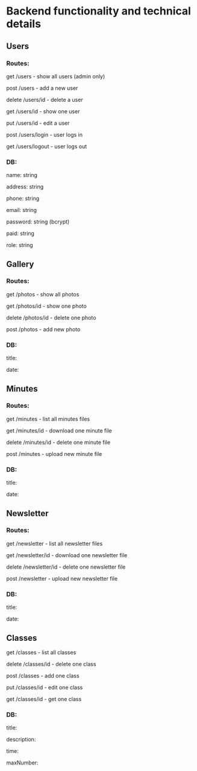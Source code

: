 # Backend functionality and technical details



## Users

### Routes:

get /users - show all users (admin only) 

post /users - add a new user

delete /users/id - delete a user

get /users/id - show one user

put /users/id - edit a user

post /users/login - user logs in

get /users/logout - user logs out

### DB:

name: string

address: string

phone: string

email: string

password: string (bcrypt)

paid: string

role: string




## Gallery

### Routes:

get /photos - show all photos

get /photos/id - show one photo

delete /photos/id - delete one photo

post /photos - add new photo

### DB:

title:

date:



## Minutes

### Routes:

get /minutes - list all minutes files

get /minutes/id - download one minute file

delete /minutes/id - delete one minute file

post /minutes - upload new minute file



### DB:

title:

date:



## Newsletter

### Routes:

get /newsletter - list all newsletter files

get /newsletter/id - download one newsletter file

delete /newsletter/id - delete one newsletter file

post /newsletter - upload new newsletter file

### DB:

title:

date:



## Classes

get /classes - list all classes

delete /classes/id - delete one class

post /classes - add one class

put /classes/id - edit one class

get /classes/id - get one class


### DB:

title:

description:

time:

maxNumber:


